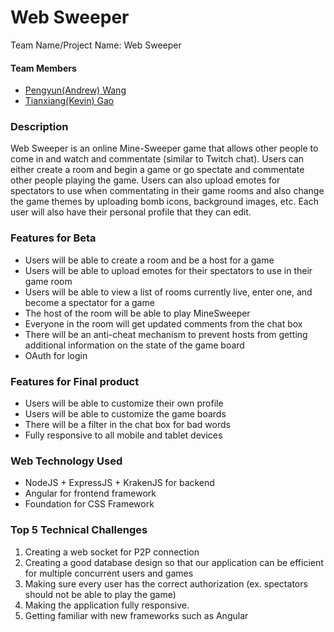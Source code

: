 # Web Sweeper
Team Name/Project Name: Web Sweeper

#### Team Members
* [Pengyun(Andrew) Wang](https://github.com/A-Kun)
* [Tianxiang(Kevin) Gao](https://github.com/Mystaken)

### Description
Web Sweeper is an online Mine-Sweeper game that allows other people to come in and watch and commentate (similar to Twitch chat). Users can either create a room and begin a game or go spectate and commentate other people playing the game. Users can also upload emotes for spectators to use when commentating in their game rooms and also change the game themes by uploading bomb icons, background images, etc. Each user will also have their personal profile that they can edit.

### Features for Beta
* Users will be able to create a room and be a host for a game
* Users will be able to upload emotes for their spectators to use in their game room
* Users will be able to view a list of rooms currently live, enter one, and become a spectator for a game
* The host of the room will be able to play MineSweeper
* Everyone in the room will get updated comments from the chat box
* There will be an anti-cheat mechanism to prevent hosts from getting additional information on the state of the game board
* OAuth for login


### Features for Final product
* Users will be able to customize their own profile
* Users will be able to customize the game boards
* There will be a filter in the chat box for bad words
* Fully responsive to all mobile and tablet devices


### Web Technology Used
* NodeJS + ExpressJS + KrakenJS for backend
* Angular for frontend framework
* Foundation for CSS Framework

### Top 5 Technical Challenges
1. Creating a web socket for P2P connection
2. Creating a good database design so that our application can be efficient for multiple concurrent users and games
3. Making sure every user has the correct authorization (ex. spectators should not be able to play the game)
4. Making the application fully responsive.
5. Getting familiar with new frameworks such as Angular
